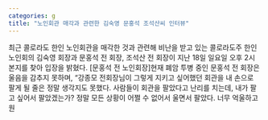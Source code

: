 ```yaml
---
categories: g
title: "노인회관 매각과 관련한 김숙영 문홍석 조석산씨 인터뷰"
---
```

최근 콜로라도 한인 노인회관을 매각한 것과 관련해 비난을 받고 있는 콜로라도주 한인 노인회의 김숙영 회장과 문홍석 전 회장, 조석산 전 회장이 지난 18일 일요일 오후 2시 본지를 찾아 입장을 밝혔다.  [문홍석 전 노인회장]현재 폐암 투병 중인 문홍석 전 회장은 울음을 감추지 못하며, “강종모 전회장님이 그렇게 지키고 싶어했던 회관을 내 손으로 팔게 될 줄은 정말 생각지도 못했다. 사람들이 회관을 팔았다고 난리를 치는데, 내가 팔고 싶어서 팔았겠는가? 정말 모든 상황이 어쩔 수 없어서 울면서 팔았다. 너무 억울하고 원
